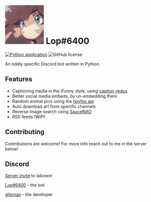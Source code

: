 # <img src="https://raw.githubusercontent.com/Gilgames32/lop/main/misc/lop_pfp.png" width="128"> Lop#6400

[![Python application](https://github.com/Gilgames32/lop/actions/workflows/python-app.yml/badge.svg)](https://github.com/Gilgames32/lop/actions/workflows/python-app.yml) ![GitHub license](https://img.shields.io/github/license/Gilgames32/lop.svg)

An oddly specific Discord bot written in Python.

## Features

- Captioning media in the iFunny style, using [caption-redux](https://github.com/Gilgames32/caption-redux/)
- Better social media embeds, by un-embedding them
- Random animal pics using the [tinyfox api](https://tinyfox.dev/)
- Auto download art from specific channels
- Reverse image search using [SauceNAO](https://saucenao.com/)
- RSS feeds (WIP)

## Contributing

Contributions are welcome! For more info reach out to me in the server below!

## Discord
[Server invite](https://discord.gg/X46A3CCZAE) to labowor

[Lop#6400](<https://discord.com/users/954628626463207464>) - the bot

[gilgman](<https://discord.com/users/954419840251199579>) - the developer
